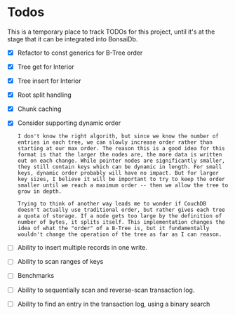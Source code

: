 # Todos

This is a temporary place to track TODOs for this project, until it's at the stage that it can be integrated into BonsaiDb.

- [x] Refactor to const generics for B-Tree order
- [x] Tree get for Interior
- [x] Tree insert for Interior
- [x] Root split handling
- [x] Chunk caching
- [x] Consider supporting dynamic order

      I don't know the right algorith, but since we know the number of entries in each tree, we can slowly increase order rather than starting at our max order. The reason this is a good idea for this format is that the larger the nodes are, the more data is written out on each change. While pointer nodes are significantly smaller, they still contain keys which can be dynamic in length. For small keys, dynamic order probably will have no impact. But for larger key sizes, I believe it will be important to try to keep the order smaller until we reach a maximum order -- then we allow the tree to grow in depth.

      Trying to think of another way leads me to wonder if CouchDB doesn't actually use traditional order, but rather gives each tree a quota of storage. If a node gets too large by the definition of number of bytes, it splits itself. This implementation changes the idea of what the "order" of a B-Tree is, but it fundamentally wouldn't change the operation of the tree as far as I can reason.
- [ ] Ability to insert multiple records in one write.
- [ ] Ability to scan ranges of keys
- [ ] Benchmarks
- [ ] Ability to sequentially scan and reverse-scan transaction log.
- [ ] Ability to find an entry in the transaction log, using a binary search
